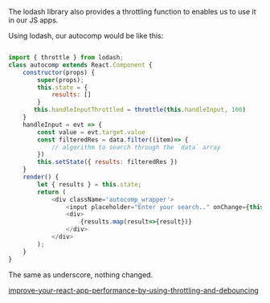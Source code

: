 The lodash library also provides a throttling function to enables us to use it in our JS apps.

Using lodash, our autocomp would be like this:

```js

import { throttle } from lodash;
class autocomp extends React.Component {
    constructor(props) {
        super(props);
        this.state = {
            results: []
        }
       this.handleInputThrottled = throttle(this.handleInput, 100)
    }
    handleInput = evt => {
        const value = evt.target.value
        const filteredRes = data.filter((item)=> {
            // algorithm to search through the `data` array
        })
        this.setState({ results: filteredRes })
    }
    render() {
        let { results } = this.state;
        return (
            <div className='autocomp_wrapper'>
                <input placeholder="Enter your search.." onChange={this.handleInputThrottled} />
                <div>
                    {results.map(result=>{result})}
                </div>
            </div>
        );
    }
}

```

The same as underscore, nothing changed.

[improve-your-react-app-performance-by-using-throttling-and-debouncing](https://blog.bitsrc.io/improve-your-react-app-performance-by-using-throttling-and-debouncing-101afbe9055)
